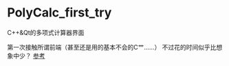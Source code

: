 # PolyCalc_first_try
C++&amp;Qt的多项式计算器界面

第一次接触所谓前端（甚至还是用的基本不会的C艹……）
不过花的时间似乎比想象中少？
[参考](https://github.com/SAN-SHIa/PolynomialCalculator.git)